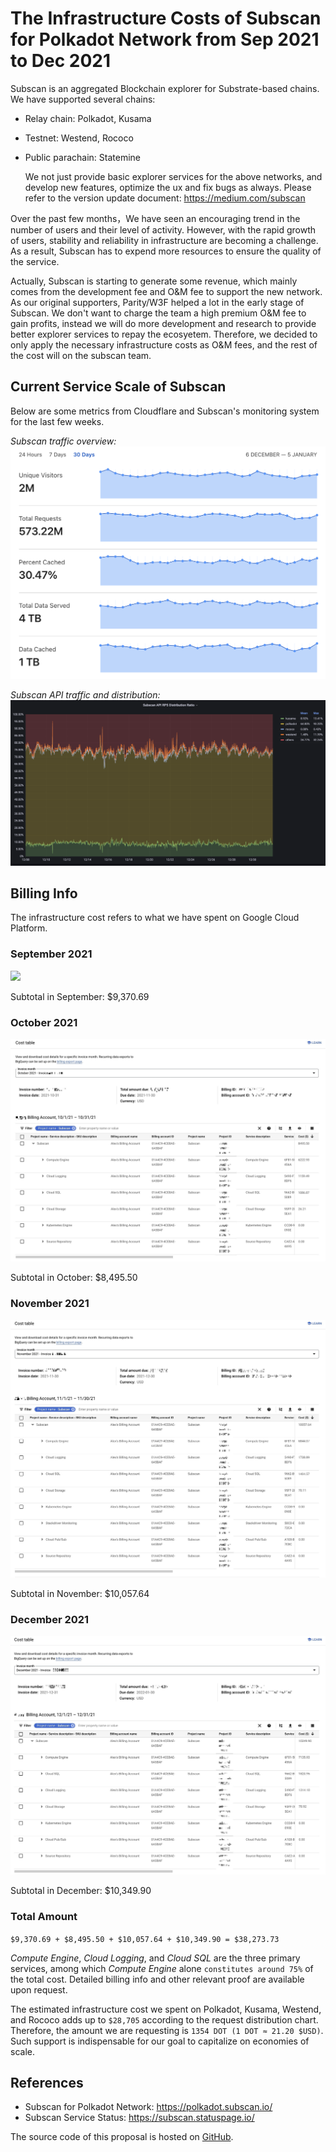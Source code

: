 # The Infrastructure Costs of Subscan for Polkadot Network from Sep 2021 to Dec 2021

Subscan is an aggregated Blockchain explorer for Substrate-based chains. We have supported several chains:

- Relay chain: Polkadot, Kusama
- Testnet: Westend, Rococo
- Public parachain: Statemine

  We not just provide basic explorer services for the above networks, and develop new features, optimize the ux and fix bugs as always.
  Please refer to the version update document:
  https://medium.com/subscan

Over the past few months，We have seen an encouraging trend in the number of users and their level of activity. However, with the rapid growth of users, stability and reliability in infrastructure are becoming a challenge. As a result, Subscan has to expend more resources to ensure the quality of the service. 

Actually, Subscan is starting to generate some revenue, which mainly comes from the development fee and O&M fee to support the new network. As our original supporters, Parity/W3F helped a lot in the early stage of Subscan. We don't want to charge the team a high premium O&M fee to gain profits, instead we will do more development and research to provide better explorer services to repay the ecosyetem. Therefore, we decided to only apply the necessary infrastructure costs as O&M fees, and the rest of the cost will on the subscan team. 

## Current Service Scale of Subscan

Below are some metrics from Cloudflare and Subscan's monitoring system for the last few weeks.

*Subscan traffic overview:*
![](https://github.com/itering/subscan-treasury-proposals/raw/master/infrastructure-costs-2021-Sep-to-Dec/subscan-cloudflare.png)

*Subscan API traffic and distribution:*
![](https://github.com/itering/subscan-treasury-proposals/raw/master/infrastructure-costs-2021-Sep-to-Dec/subscan-qps-per-network.png)



## Billing Info

The infrastructure cost refers to what we have spent on Google Cloud Platform.

### September 2021

![](https://github.com/itering/subscan-treasury-proposals/raw/master/infrastructure-costs-2021-Sep-to-Dec/9_2021.jpeg)

Subtotal in September: $9,370.69

### October 2021

![](https://github.com/itering/subscan-treasury-proposals/raw/master/infrastructure-costs-2021-Sep-to-Dec/10_2021.jpeg)

Subtotal in October: $8,495.50

### November 2021

![](https://github.com/itering/subscan-treasury-proposals/raw/master/infrastructure-costs-2021-Sep-to-Dec/11_2021.jpeg)

Subtotal in November: $10,057.64

### December 2021

![](https://github.com/itering/subscan-treasury-proposals/raw/master/infrastructure-costs-2021-Sep-to-Dec/12_2021.jpeg)

Subtotal in December: $10,349.90


### Total Amount

`$9,370.69 + $8,495.50 + $10,057.64 + $10,349.90 = $38,273.73`

*Compute Engine*, *Cloud Logging*, and *Cloud SQL* are the three primary services, among which *Compute Engine* alone `constitutes around 75%` of the total cost. Detailed billing info and other relevant proof are available upon request.

The estimated infrastructure cost we spent on Polkadot, Kusama, Westend, and Rococo adds up to `$28,705` according to the request distribution chart. Therefore, the amount we are requesting is `1354 DOT (1 DOT ≈ 21.20 $USD)`. Such support is indispensable for our goal to capitalize on economies of scale.

## References

- Subscan for Polkadot Network: https://polkadot.subscan.io/
- Subscan Service Status: https://subscan.statuspage.io/

The source code of this proposal is hosted on [GitHub](https://github.com/itering/subscan-treasury-proposals/blob/master/infrastructure-costs-2021-Sep-to-Dec/).
